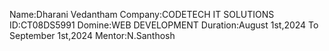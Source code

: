 Name:Dharani Vedantham
Company:CODETECH IT SOLUTIONS
ID:CT08DS5991
Domine:WEB DEVELOPMENT
Duration:August 1st,2024 To September 1st,2024
Mentor:N.Santhosh
